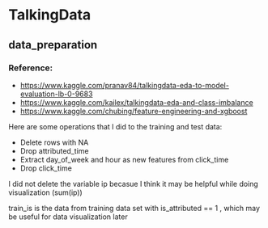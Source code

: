 # TalkingData


## data_preparation
### Reference: 
- https://www.kaggle.com/pranav84/talkingdata-eda-to-model-evaluation-lb-0-9683
- https://www.kaggle.com/kailex/talkingdata-eda-and-class-imbalance
- https://www.kaggle.com/chubing/feature-engineering-and-xgboost


Here are some operations that I did to the training and test data:
- Delete rows with NA
- Drop attributed_time
- Extract day_of_week and hour as new features from click_time
- Drop click_time

I did not delete the variable ip becasue I think it may be helpful while doing visualization (sum(ip))

train_is is the data from training data set with is_attributed == 1 , which may be useful for data visualization later
